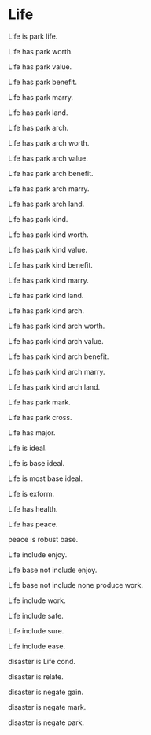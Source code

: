 # Life

Life is park life.

Life has park worth.

Life has park value.

Life has park benefit.

Life has park marry.

Life has park land.

Life has park arch.

Life has park arch worth.

Life has park arch value.

Life has park arch benefit.

Life has park arch marry.

Life has park arch land.

Life has park kind.

Life has park kind worth.

Life has park kind value.

Life has park kind benefit.

Life has park kind marry.

Life has park kind land.

Life has park kind arch.

Life has park kind arch worth.

Life has park kind arch value.

Life has park kind arch benefit.

Life has park kind arch marry.

Life has park kind arch land.

Life has park mark.

Life has park cross.

Life has major.

Life is ideal.

Life is base ideal.

Life is most base ideal.

Life is exform.

Life has health.

Life has peace.

peace is robust base.

Life include enjoy.

Life base not include enjoy.

Life base not include none produce work.

Life include work.

Life include safe.

Life include sure.

Life include ease.

disaster is Life cond.

disaster is relate.

disaster is negate gain.

disaster is negate mark.

disaster is negate park.